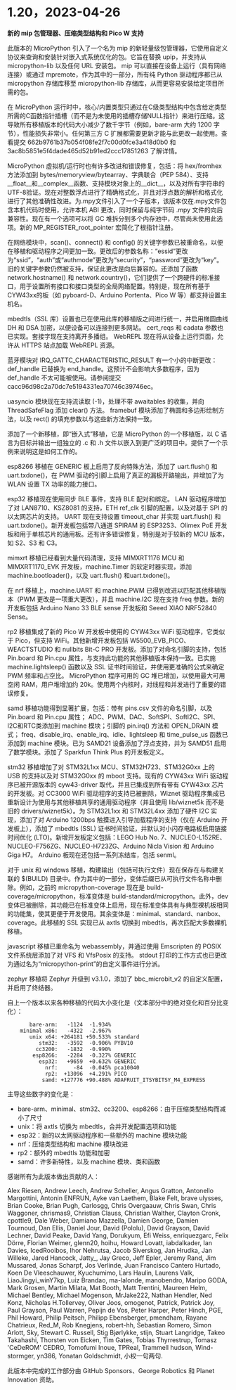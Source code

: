 # 1.20，2023-04-26

**新的 mip 包管理器、压缩类型结构和 Pico W 支持**

此版本的 MicroPython 引入了一个名为 mip 的新轻量级包管理器，它使用自定义协议来查询和安装针对嵌入式系统优化的包。它旨在替换 upip，并支持从 micropython-lib 以及任何 URL 安装包。 mip 可以直接在设备上运行（具有网络连接）或通过 mpremote，作为其中的一部分，所有纯 Python 驱动程序都已从 micropython 存储库移至 micropython-lib 存储库，从而更容易安装给定项目所需的包。

在 MicroPython 运行时中，核心/内置类型只通过在C级类型结构中包含给定类型所需的C函数指针插槽（而不是为未使用的插槽存储NULL指针）来进行压缩。这导致所有移植版本的代码大小减少了数千字节（例如，bare-arm 大约 1200 字节），性能损失非常小。任何第三方 C 扩展都需要更新才能与此更改一起使用。查看提交 662b9761b37b054f08fe2f7c00d0fce3a418d0b0 和 3ac8b5851e5f4dade465d52b91ed2ccc17851263 了解详情。

MicroPython 虚拟机/运行时也有许多改进和错误修复，包括：将 hex/fromhex 方法添加到 bytes/memoryview/bytearray、字典联合（PEP 584）、支持__float__和__complex__函数、支持模块对象上的__dict__，以及对所有字符串的UTF-8验证。现在对整数浮点进行了精确格式化，并且对浮点数的解析和格式化进行了其他准确性改进。为.mpy文件引入了一个子版本，该版本仅在.mpy文件包含本机代码时使用，允许本机 ABI 更改，同时保留与纯字节码 .mpy 文件的向后兼容性。现在有一个选项可以将 GC 堆拆分到多个内存池中，尽管尚未使用此选项。新的 MP_REGISTER_root_pointer 宏简化了根指针注册。

在网络模块中，scan()、connect() 和 config() 的关键字参数已被重命名，以便在移植和驱动程序之间更加一致。更改后的参数名称：“essid”更改为“ssid”，“auth”或“authmode”更改为“security”，“password”更改为“key”。旧的关键字参数仍然被支持，保证此更改是向后兼容的。还添加了函数network.hostname() 和 network.country()，它们提供了一个跨硬件的标准接口，用于设置所有接口和接口类型的全局网络配置。特别是，现在所有基于CYW43xx的板（如 pyboard-D、Arduino Portenta、Pico W 等）都支持设置主机名。

mbedtls（SSL 库）设置也已在使用此库的移植版之间进行统一，并启用椭圆曲线 DH 和 DSA 加密，以便设备可以连接到更多网站。 cert_reqs 和 cadata 参数也已实现。套接字现在支持离开多播组。 WebREPL 现在将从设备上运行页面，允许从 HTTPS 站点加载 WebREPL 资源。

蓝牙模块对 IRQ_GATTC_CHARACTERISTIC_RESULT 有一个小的中断更改：def_handle 已替换为 end_handle。这预计不会影响大多数程序，因为 def_handle 不太可能被使用。请参阅提交 cacc96d98c2a70dc7e5194331ea70746c39746ec。

uasyncio 模块现在支持流读取 (-1)，处理不带 awaitables 的收集，并向 ThreadSafeFlag 添加 clear() 方法。 framebuf 模块添加了椭圆和多边形绘制方法，以及 rect() 的填充参数以与这些新方法保持一致。

添加了一个新移植，即“嵌入式”移植，它是 MicroPython 的一个移植版，以 C 语言为目标并输出一组独立的 .c 和 .h 文件以嵌入到更广泛的项目中。提供了一个示例来说明这是如何工作的。

esp8266 移植在 GENERIC 板上启用了反向特殊方法，添加了 uart.flush() 和 uart.txdone()，在 PWM 驱动的引脚上启用了真正的漏极开路输出，并增加了为 WLAN 设置 TX 功率的能力接口。

esp32 移植现在使用同步 BLE 事件，支持 BLE 配对和绑定。 LAN 驱动程序增加了对 LAN8710、KSZ8081 的支持，ETH ref_clk 引脚的配置，以及对基于 SPI 的以太网芯片的支持。 UART 现在支持设置 timeout_char 并实现 uart.flush() 和 uart.txdone()。新开发板包括带八通道 SPIRAM 的 ESP32S3、Olimex PoE 开发板和用于单核芯片的通用板。还有许多错误修复，特别是对于较新的 MCU 版本，如 S2、S3 和 C3。

mimxrt 移植已经看到大量代码清理，支持 MIMXRT1176 MCU 和 MIMXRT1170_EVK 开发板，machine.Timer 的软定时器实现，添加 machine.bootloader()，以及 uart.flush() 和uart.txdone()。

在 nrf 移植上，machine.UART 和 machine.PWM 已得到改进以匹配其他移植版本（PWM 更改是一项重大更改），并且 machine.I2C 现在支持 freq 参数。新的开发板包括 Arduino Nano 33 BLE sense 开发板和 Seeed XIAO NRF52840 Sense。

rp2 移植集成了新的 Pico W 开发板中使用的 CYW43xx WiFi 驱动程序，它类似于 Pico，但支持 WiFi。其他新增开发板包括 W5500_EVB_PICO、WEACTSTUDIO 和 nullbits Bit-C PRO 开发板。添加了对命名引脚的支持，包括 Pin.board 和 Pin.cpu 属性，与支持此功能的其他移植版本保持一致。已实施 machine.lightsleep() 函数以及 SSL 证书时间验证，并使用更准确的公式来确定 PWM 频率和占空比。 MicroPython 程序可用的 GC 堆已增加，以使用最大可用空闲 RAM，用户堆增加约 20k。使用两个内核时，对线程和并发进行了重要的错误修复。

samd 移植功能得到显著扩展，包括：带有 pins.csv 文件的命名引脚，以及 Pin.board 和 Pin.cpu 属性； ADC、PWM、DAC、SoftSPI、SoftI2C、SPI、I2C和RTC类添加到 machine 模块；引脚的 pin.irq() 方法和 OPEN_DRAIN 模式； freq、disable_irq、enable_irq、idle、lightsleep 和 time_pulse_us 函数已添加到 machine 模块。已为 SAMD21 设备添加了浮点支持，并为 SAMD51 启用了数学模块。添加了 Sparkfun Think Plus 的开发板定义。

stm32 移植增加了对 STM32L1xx MCU、STM32H723、STM32G0xx 上的 USB 的支持以及对 STM32G0xx 的 mboot 支持。现有的 CYW43xx WiFi 驱动程序已被开源版本的 cyw43-driver 取代，并且已集成到所有带有 CYW43xx 芯片的开发板。对 CC3000 WiFi 驱动程序的支持已被删除，Wiznet 驱动程序集成已重新设计为使用与其他移植共享的通用驱动程序（并且使用 lib/wiznet5k 而不是旧的 drivers/wiznet5k）。为 STM32L1xx 和 STM32L4xx 添加了硬件 I2C 实现，添加了对 Arduino 1200bps 触摸进入引导加载程序的支持（仅在 Arduino 开发板上），添加了 mbedtls (SSL) 证书时间验证，并默认对小闪存电路板启用链接时间优化 (LTO)。新增开发板定义包括：LEGO Hub No. 7、NUCLEO-L152RE、NUCLEO-F756ZG、NUCLEO-H723ZG、Arduino Nicla Vision 和 Arduino Giga H7。 Arduino 板现在还包括一系列冻结库，包括 senml。

对于 unix 和 windows 移植，构建输出（包括可执行文件）现在保存在与构建关联的 $(BUILD) 目录中。作为其中的一部分，变体后缀已从可执行文件名称中删除。例如，之前的 micropython-coverage 现在是 build-coverage/micropython，标准变体是 build-standard/micropython。此外，dev 变体已被删除，其功能已在标准变体上启用，现在标准变体具有与典型裸机板相同的功能集，使其更便于开发使用。其余变体是：minimal、standard、nanbox、coverage。此移植的 SSL 实现已从 axtls 切换到 mbedtls，再次匹配大多数裸机移植。

javascript 移植已重命名为 webassembly，并通过使用 Emscripten 的 POSIX 文件系统层添加了对 VFS 和 VfsPosix 的支持。 stdout 打印的工作方式也已更改为通过名为“micropython-print”的自定义事件进行分派。

zephyr 移植将 Zephyr 升级到 v3.1.0，添加了 bbc_microbit_v2 的自定义配置，并启用了终结器。

自上一个版本以来各种移植的代码大小变化是（文本部分中的绝对变化和百分比变化）： 

```
       bare-arm:   -1124  -1.934%
    minimal x86:   -4322  -2.967%
       unix x64: +264181 +50.533% standard
          stm32:   -3592  -0.906% PYBV10
         cc3200:   -1832  -0.990%
        esp8266:   -2284  -0.327% GENERIC
          esp32:   +9659  +0.632% GENERIC
            nrf:     -84  -0.045% pca10040
            rp2:  +13096  +4.291% PICO
           samd: +127776 +90.488% ADAFRUIT_ITSYBITSY_M4_EXPRESS
```

主导这些数字的变化是：

  * bare-arm、minimal、stm32、cc3200、esp8266：由于压缩类型结构而减小了尺寸
  * unix：将 axtls 切换为 mbedtls，合并开发配置选项和功能
  * esp32：新的以太网驱动程序和一些额外的 machine 模块功能
  * nrf：压缩类型结构和 machine 模块改进
  * rp2：额外的 mbedtls 功能和加密
  * samd：许多新特性，以及 machine 模块、类和函数

感谢所有为此版本做出贡献的人：

Alex Riesen, Andrew Leech, Andrew Scheller, Angus Gratton, Antonello Margottini, Antonin ENFRUN, Ayke van Laethem, Blake Felt, brave ulysses, Brian Cooke, Brian Pugh, Carlosgg, Chris Overgaauw, Chris Swan, Chris Waggoner, chrismas9, Christian Clauss, Christian Walther, Clayton Cronk, cpottle9, Dale Weber, Damiano Mazzella, Damien George, Damien Tournoud, Dan Ellis, Daniel Jour, David (Pololu), David Grayson, David Lechner, David Peake, David Yang, Dorukyum, Efi Weiss, enriquezgarc, Felix Dörre, Florian Weimer, glenn20, hoihu, Howard Lovatt, iabdalkader, Ian Davies, IcedRooibos, Ihor Nehrutsa, Jacob Siverskog, Jan Hrudka, Jan Willeke, Jared Hancock, Jatty_, Jay Greco, Jeff Epler, Jeremy Rand, Jim Mussared, Jonas Scharpf, Jos Verlinde, Juan Francisco Cantero Hurtado, Koen De Vleeschauwer, Kyuchumimo, Lars Haulin, Laurens Valk, LiaoJingyi_winY7kp, Luiz Brandao, ma-lalonde, manobendro, Maripo GODA, Mark Grosen, Martin Milata, Mat Booth, Matt Trentini, Maureen Helm, Michael Bentley, Michael Mogenson, MrJake222, Nathan Hendler, Ned Konz, Nicholas H.Tollervey, Oliver Joos, omogenot, Patrick, Patrick Joy, Paul Grayson, Paul Warren, Pepijn de Vos, Peter Harper, Peter Hinch, PGE, Phil Howard, Philip Peitsch, Philipp Ebensberger, pmendham, Rayane Chatrieux, Red_M, Rob Knegjens, robert-hh, Sebastian Romero, Simon Arlott, Sky, Stewart C. Russell, Stig Bjørlykke, stijn, Stuart Langridge, Takeo Takahashi, Thorsten von Eicken, Tim Gates, Tobias Thyrrestrup, Tomasz 'CeDeROM' CEDRO, Tomofumi Inoue, TPReal, Trammell hudson, Wind-stormger, yn386, Yonatan Goldschmidt, 小权一句两句.

此版本中完成的工作部分由 GitHub Sponsors、George Robotics 和 Planet Innovation 资助。

